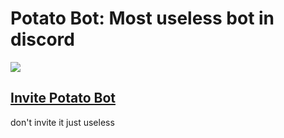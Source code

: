 # Potato Bot: Most useless bot in discord

<img src="https://cdn.discordapp.com/attachments/1228687739793313805/1423279222117371914/1759404788260.jpg?ex=68dfbb91&is=68de6a11&hm=0e6bb2d4636798902c5a45bda0abc2b30c1306ff982a372d235bdfedb70844d8&">

## [Invite Potato Bot](https://discord.com/oauth2/authorize?client_id=1423269682990944387&permissions=8&integration_type=0&scope=bot)
don't invite it just useless 
